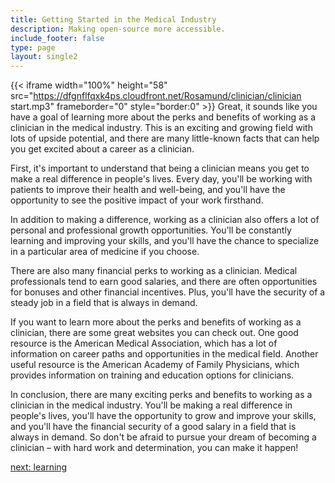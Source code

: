 ```yaml
---
title: Getting Started in the Medical Industry
description: Making open-source more accessible.
include_footer: false
type: page
layout: single2
---
```


{{< iframe width="100%" height="58" src="https://dfgnflfqxk4ps.cloudfront.net/Rosamund/clinician/clinician start.mp3" frameborder="0" style="border:0" >}}
Great, it sounds like you have a goal of learning more about the perks and benefits of working as a clinician in the medical industry. This is an exciting and growing field with lots of upside potential, and there are many little-known facts that can help you get excited about a career as a clinician.

First, it's important to understand that being a clinician means you get to make a real difference in people's lives. Every day, you'll be working with patients to improve their health and well-being, and you'll have the opportunity to see the positive impact of your work firsthand.

In addition to making a difference, working as a clinician also offers a lot of personal and professional growth opportunities. You'll be constantly learning and improving your skills, and you'll have the chance to specialize in a particular area of medicine if you choose.

There are also many financial perks to working as a clinician. Medical professionals tend to earn good salaries, and there are often opportunities for bonuses and other financial incentives. Plus, you'll have the security of a steady job in a field that is always in demand.

If you want to learn more about the perks and benefits of working as a clinician, there are some great websites you can check out. One good resource is the American Medical Association, which has a lot of information on career paths and opportunities in the medical field. Another useful resource is the American Academy of Family Physicians, which provides information on training and education options for clinicians.

In conclusion, there are many exciting perks and benefits to working as a clinician in the medical industry. You'll be making a real difference in people's lives, you'll have the opportunity to grow and improve your skills, and you'll have the financial security of a good salary in a field that is always in demand. So don't be afraid to pursue your dream of becoming a clinician – with hard work and determination, you can make it happen!


<a href="https://workdojos.com/clinician/learning">next: learning</a>
